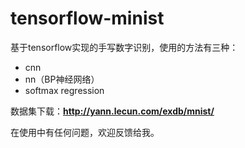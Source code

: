# tensorflow-minist
基于tensorflow实现的手写数字识别，使用的方法有三种：
* cnn
* nn（BP神经网络）
* softmax regression

数据集下载：**http://yann.lecun.com/exdb/mnist/**

在使用中有任何问题，欢迎反馈给我。

